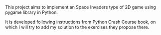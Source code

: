 This project aims to implement an Space Invaders type of 2D game using pygame library in Python.

It is developed following instructions from Python Crash Course book, on which I will try to add my solution to the exercises they propose there.